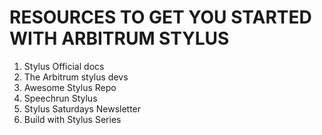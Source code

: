 # RESOURCES TO GET YOU STARTED WITH ARBITRUM STYLUS

1. Stylus Official docs 
2. The Arbitrum stylus devs 
3. Awesome Stylus Repo
4. Speechrun Stylus 
5. Stylus Saturdays Newsletter
6. Build with Stylus Series
